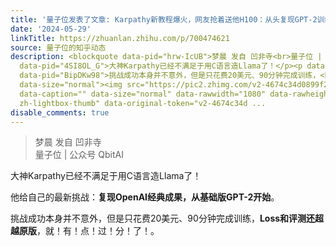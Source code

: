 ```yaml
---
title: '量子位发表了文章: Karpathy新教程爆火，网友抢着送他H100：从头复现GPT-2训练'
date: '2024-05-29'
linkTitle: https://zhuanlan.zhihu.com/p/700474621
source: 量子位的知乎动态
description: <blockquote data-pid="hrw-IcUB">梦晨 发自 凹非寺<br>量子位 | 公众号 QbitAI</blockquote><p
  data-pid="4SI8OL_G">大神Karpathy已经不满足于用C语言造Llama了！</p><p data-pid="WKaWHwfw">他给自己的最新挑战：<b>复现OpenAI经典成果，从基础版GPT-2开始</b>。</p><p
  data-pid="BipDKw98">挑战成功本身并不意外，但是只花费20美元、90分钟完成训练，<b>Loss和评测还超越原版</b>，就！有！点！过！分！了！。</p><figure
  data-size="normal"><img src="https://pic2.zhimg.com/v2-4674c34d0899f287a583ae0583873ce5.jpg"
  data-caption="" data-size="normal" data-rawwidth="1080" data-rawheight="440" class="origin_image
  zh-lightbox-thumb" data-original-token="v2-4674c34d ...
disable_comments: true
---
```

<blockquote data-pid="hrw-IcUB">梦晨 发自 凹非寺<br>量子位 | 公众号 QbitAI</blockquote><p data-pid="4SI8OL_G">大神Karpathy已经不满足于用C语言造Llama了！</p><p data-pid="WKaWHwfw">他给自己的最新挑战：<b>复现OpenAI经典成果，从基础版GPT-2开始</b>。</p><p data-pid="BipDKw98">挑战成功本身并不意外，但是只花费20美元、90分钟完成训练，<b>Loss和评测还超越原版</b>，就！有！点！过！分！了！。</p><figure data-size="normal"><img src="https://pic2.zhimg.com/v2-4674c34d0899f287a583ae0583873ce5.jpg" data-caption="" data-size="normal" data-rawwidth="1080" data-rawheight="440" class="origin_image zh-lightbox-thumb" data-original-token="v2-4674c34d ...